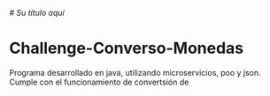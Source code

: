 <em> # Su título aquí </em>

# Challenge-Converso-Monedas
Programa desarrollado en java, utilizando microservicios, poo y json. Cumple con el funcionamiento de convertsión de
